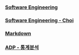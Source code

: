 ### [Software Engineering](/sw/sw)

### [Software Engineering - Choi](/sw/sw-choi)

### [Markdown](/markdown/markdown)

### [ADP - 통계분석](/_wiki/adp/adp-statistics)
